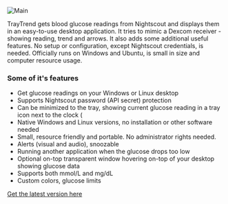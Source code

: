 ![Main](https://raw.githubusercontent.com/slicke/traytrend/master/img/beta3_linux.png "Linux version")

TrayTrend gets blood glucose readings from Nightscout and displays them in an easy-to-use desktop application. It tries to mimic a Dexcom receiver - showing reading, trend and arrows. It also adds some additional useful features. No setup or configuration, except Nightscout credentials, is needed. Officially runs on Windows and Ubuntu, is small in size and computer resource usage. 

### Some of it's features
- Get glucose readings on your Windows or Linux desktop
- Supports Nightscout password (API secret) protection
- Can be minimized to the tray, showing current glucose reading in a tray icon next to the clock (
- Native Windows and Linux versions, no installation or other software needed
- Small, resource friendly and portable. No administrator rights needed.
- Alerts (visual and audio), snoozable
- Running another application when the glucose drops too low
- Optional on-top transparent window hovering on-top of your desktop showing glucose data
- Supports both mmol/L and mg/dL
- Custom colors, glucose limits

[Get the latest version here](https://github.com/slicke/traytrend/releases/latest)
